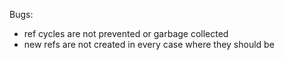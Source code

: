 Bugs:
- ref cycles are not prevented or garbage collected
- new refs are not created in every case where they should be
